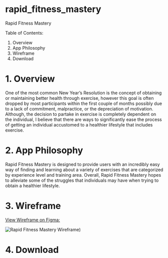# rapid_fitness_mastery
Rapid Fitness Mastery

Table of Contents:
1. Overview
2. App Philosophy
3. Wireframe
4. Download

# 1. Overview
One of the most common New Year’s Resolution is the concept of obtaining or maintaining
better health through exercise, however this goal is often dropped by most participants within the first
couple of months possibly due to a lack of commitment, malpractice, or the depreciation of motivation.
Although, the decision to partake in exercise is completely dependent on the individual, I believe that
there are ways to significantly ease the process of getting an individual accustomed to a healthier
lifestyle that includes exercise.

# 2. App Philosophy
Rapid Fitness Mastery is designed to provide users with an incredibly easy way of finding and learning about 
a variety of exercises that are categorized by experience level and training area. Overall, Rapid Fitness Mastery hopes to alleviate some of the struggles that individuals may have when trying to obtain a healthier lifestyle.

# 3. Wireframe
[View Wireframe on Figma:](https://www.figma.com/file/wXnVb6RYangqo0I2oeFkij/Rapid-Fitness-Mastery)

![Rapid Fitness Mastery Wireframe](https://user-images.githubusercontent.com/89217847/165011910-a5727344-f846-46f8-8ae8-41260ed88d3c.png))

# 4. Download

                           
